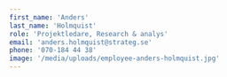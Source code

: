 ```yaml
---
first_name: 'Anders'
last_name: 'Holmquist'
role: 'Projektledare, Research & analys'
email: 'anders.holmquist@strateg.se'
phone: '070-184 44 38'
image: '/media/uploads/employee-anders-holmquist.jpg'
---
```

